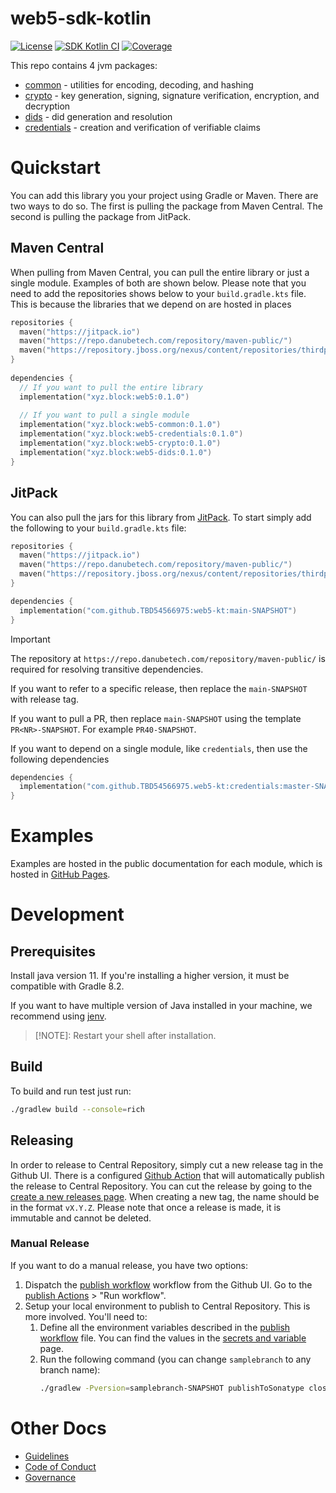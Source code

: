 # web5-sdk-kotlin

[![License](https://img.shields.io/github/license/TBD54566975/web5-kt)](https://github.com/TBD54566975/web5-kt/blob/main/LICENSE)
 [![SDK Kotlin CI](https://github.com/TBD54566975/web5-kt/actions/workflows/ci.yml/badge.svg)](https://github.com/TBD54566975/web5-kt/actions/workflows/ci.yml) [![Coverage](https://img.shields.io/codecov/c/gh/tbd54566975/web5-kt/main?logo=codecov&logoColor=FFFFFF&style=flat-square&token=YI87CKF1LI)](https://codecov.io/github/TBD54566975/web5-kt)


This repo contains 4 jvm packages:

* [common](./common) - utilities for encoding, decoding, and hashing
* [crypto](./crypto) - key generation, signing, signature verification, encryption, and decryption
* [dids](./dids) - did generation and resolution
* [credentials](./credentials) - creation and verification of verifiable claims

# Quickstart

You can add this library you your project using Gradle or Maven. There are two ways to do so. The first is pulling the
package from Maven Central. The second is pulling the package from JitPack.

## Maven Central

When pulling from Maven Central, you can pull the entire library or just a single module. Examples of both are shown
below. Please note that you need to add the repositories shows below to your `build.gradle.kts` file. This is because
the libraries that we depend on are hosted in places

```kt
repositories {
  maven("https://jitpack.io")
  maven("https://repo.danubetech.com/repository/maven-public/")
  maven("https://repository.jboss.org/nexus/content/repositories/thirdparty-releases/")
}
  
dependencies {
  // If you want to pull the entire library
  implementation("xyz.block:web5:0.1.0")
  
  // If you want to pull a single module
  implementation("xyz.block:web5-common:0.1.0")
  implementation("xyz.block:web5-credentials:0.1.0")
  implementation("xyz.block:web5-crypto:0.1.0")
  implementation("xyz.block:web5-dids:0.1.0")
}
```

## JitPack

You can also pull the jars for this library from [JitPack](https://jitpack.io). To start simply add the following to your
`build.gradle.kts` file:

```kotlin
repositories {
  maven("https://jitpack.io")
  maven("https://repo.danubetech.com/repository/maven-public/")
  maven("https://repository.jboss.org/nexus/content/repositories/thirdparty-releases/")
}

dependencies {
  implementation("com.github.TBD54566975:web5-kt:main-SNAPSHOT")
}
```

> [!IMPORTANT]
> The repository at `https://repo.danubetech.com/repository/maven-public/` is required for resolving transitive
dependencies.

If you want to refer to a specific release, then replace the `main-SNAPSHOT` with release tag.

If you want to pull a PR, then replace `main-SNAPSHOT` using the template `PR<NR>-SNAPSHOT`. For
example `PR40-SNAPSHOT`.

If you want to depend on a single module, like `credentials`, then use the following dependencies

```kotlin
dependencies {
  implementation("com.github.TBD54566975.web5-kt:credentials:master-SNAPSHOT")
}
```

# Examples

Examples are hosted in the public documentation for each module, which is hosted
in [GitHub Pages](https://tbd54566975.github.io/web5-kt/docs/htmlMultiModule/credentials/index.html).

# Development

## Prerequisites

Install java version 11. If you're installing a higher version, it must be compatible with Gradle 8.2.

If you want to have multiple version of Java installed in your machine, we recommend using [jenv](https://www.jenv.be/).

> [!NOTE]: Restart your shell after installation.

## Build

To build and run test just run:

```bash
./gradlew build --console=rich
```

## Releasing

In order to release to Central Repository, simply cut a new release tag in the Github UI. There is a configured [Github
Action](./.github/workflows/publish.yml) that will automatically publish the release to Central Repository. You can cut
the release by going to the [create a new releases page](https://github.com/TBD54566975/web5-kt/releases/new). When
creating a new tag, the name should be in the format `vX.Y.Z`. Please note that once a release is made, it is immutable
and cannot be deleted.

### Manual Release

If you want to do a manual release, you have two options:
1. Dispatch the [publish workflow](./.github/workflows/publish.yml) workflow from the Github UI. Go to the [publish 
   Actions](https://github.com/TBD54566975/web5-kt/actions) > "Run workflow". 
2. Setup your local environment to publish to Central Repository. This is more involved. You'll need to:
   1. Define all the environment variables described in the [publish workflow](./.github/workflows/publish.yml) file. You
      can find the values in the [secrets and variable](https://github.com/TBD54566975/web5-kt/settings/secrets/actions)
      page.
   2. Run the following command (you can change `samplebranch` to any branch name):
      ```bash
      ./gradlew -Pversion=samplebranch-SNAPSHOT publishToSonatype closeAndReleaseSonatypeStagingRepository
      ```

# Other Docs

* [Guidelines](./CONVENTIONS.md)
* [Code of Conduct](./CODE_OF_CONDUCT.md)
* [Governance](./GOVERNANCE.md)
